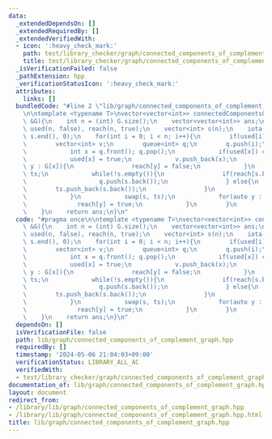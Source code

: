 ```yaml
---
data:
  _extendedDependsOn: []
  _extendedRequiredBy: []
  _extendedVerifiedWith:
  - icon: ':heavy_check_mark:'
    path: test/library_checker/graph/connected_components_of_complement_graph.test.cpp
    title: test/library_checker/graph/connected_components_of_complement_graph.test.cpp
  _isVerificationFailed: false
  _pathExtension: hpp
  _verificationStatusIcon: ':heavy_check_mark:'
  attributes:
    links: []
  bundledCode: "#line 2 \"lib/graph/connected_components_of_complement_graph.hpp\"\
    \n\ntemplate <typename T>\nvector<vector<int>> connectedComponentsOfComplementGraph(vector<vector<T>>\
    \ &G){\n    int n = (int) G.size();\n    vector<vector<int>> ans;\n    vector<bool>\
    \ used(n, false), reach(n, true);\n    vector<int> s(n);\n    iota(s.begin(),\
    \ s.end(), 0);\n    for(int i = 0; i < n; i++){\n        if(used[i]) continue;\n\
    \        vector<int> v;\n        queue<int> q;\n        q.push(i);\n        while(!q.empty()){\n\
    \            int x = q.front(); q.pop();\n            if(used[x]) continue;\n\
    \            used[x] = true;\n            v.push_back(x);\n            for(auto\
    \ y : G[x]){\n                reach[y] = false;\n            }\n            vector<int>\
    \ ts;\n            while(!s.empty()){\n                if(reach[s.back()]){\n\
    \                    q.push(s.back());\n                } else{\n            \
    \        ts.push_back(s.back());\n                }\n                s.pop_back();\n\
    \            }\n            swap(s, ts);\n            for(auto y : G[x]){\n  \
    \              reach[y] = true;\n            }\n        }\n        ans.push_back(v);\n\
    \    }\n    return ans;\n}\n"
  code: "#pragma once\n\ntemplate <typename T>\nvector<vector<int>> connectedComponentsOfComplementGraph(vector<vector<T>>\
    \ &G){\n    int n = (int) G.size();\n    vector<vector<int>> ans;\n    vector<bool>\
    \ used(n, false), reach(n, true);\n    vector<int> s(n);\n    iota(s.begin(),\
    \ s.end(), 0);\n    for(int i = 0; i < n; i++){\n        if(used[i]) continue;\n\
    \        vector<int> v;\n        queue<int> q;\n        q.push(i);\n        while(!q.empty()){\n\
    \            int x = q.front(); q.pop();\n            if(used[x]) continue;\n\
    \            used[x] = true;\n            v.push_back(x);\n            for(auto\
    \ y : G[x]){\n                reach[y] = false;\n            }\n            vector<int>\
    \ ts;\n            while(!s.empty()){\n                if(reach[s.back()]){\n\
    \                    q.push(s.back());\n                } else{\n            \
    \        ts.push_back(s.back());\n                }\n                s.pop_back();\n\
    \            }\n            swap(s, ts);\n            for(auto y : G[x]){\n  \
    \              reach[y] = true;\n            }\n        }\n        ans.push_back(v);\n\
    \    }\n    return ans;\n}\n"
  dependsOn: []
  isVerificationFile: false
  path: lib/graph/connected_components_of_complement_graph.hpp
  requiredBy: []
  timestamp: '2024-05-06 21:04:03+09:00'
  verificationStatus: LIBRARY_ALL_AC
  verifiedWith:
  - test/library_checker/graph/connected_components_of_complement_graph.test.cpp
documentation_of: lib/graph/connected_components_of_complement_graph.hpp
layout: document
redirect_from:
- /library/lib/graph/connected_components_of_complement_graph.hpp
- /library/lib/graph/connected_components_of_complement_graph.hpp.html
title: lib/graph/connected_components_of_complement_graph.hpp
---
```

